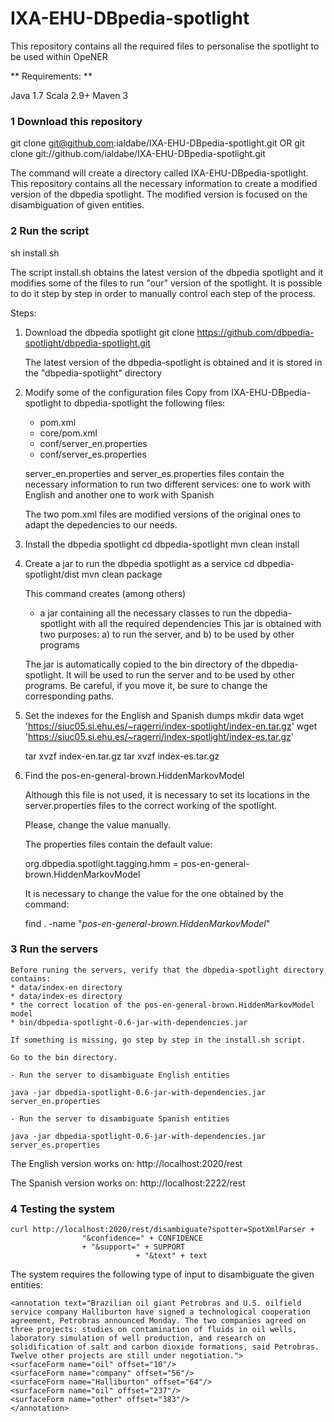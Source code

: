 IXA-EHU-DBpedia-spotlight
=========================

This repository contains all the required files to personalise the spotlight to be used within OpeNER

** Requirements: **

Java 1.7
Scala 2.9+
Maven 3

### 1 Download this repository

git clone git@github.com:ialdabe/IXA-EHU-DBpedia-spotlight.git
OR
git clone  git://github.com/ialdabe/IXA-EHU-DBpedia-spotlight.git

The command will create a directory called
IXA-EHU-DBpedia-spotlight. This repository contains all the necessary
information to create a modified version of the dbpedia spotlight. The
modified version is focused on the disambiguation of given entities.

### 2 Run the script 

sh install.sh

The script install.sh obtains the latest version of the dbpedia
spotlight and it modifies some of the files to run "our" version of
the spotlight. It is possible to do it step by step in order to
manually control each step of the process.

Steps: 

1) Download the dbpedia spotlight
   git clone https://github.com/dbpedia-spotlight/dbpedia-spotlight.git

   The latest version of the dbpedia-spotlight is obtained and it is stored in the "dbpedia-spotlight" directory

2) Modify some of the configuration files
   Copy from IXA-EHU-DBpedia-spotlight to dbpedia-spotlight the following files:
   - pom.xml
   - core/pom.xml
   - conf/server_en.properties
   - conf/server_es.properties

   server_en.properties and server_es.properties files contain the necessary information to run two different services: one to work with English and another one to work with Spanish

   The two pom.xml files are modified versions of the original ones to adapt the depedencies to our needs. 

3) Install the dbpedia spotlight
   cd dbpedia-spotlight
   mvn clean install

4) Create a jar to run the dbpedia spotlight as a service
   cd dbpedia-spotlight/dist
   mvn clean package

   This command creates (among others)
   - a jar containing all the necessary classes to run the dbpedia-spotlight with all the required dependencies
     This jar is obtained with two purposes: a) to run the server, and b) to be used by other programs 

   The jar is automatically copied to the bin directory of the
   dbpedia-spotlight. It will be used to run the server and to be used
   by other programs. Be careful, if you move it, be sure to change
   the corresponding paths.
   
5) Set the indexes for the English and Spanish dumps
   mkdir data
   wget 'https://siuc05.si.ehu.es/~ragerri/index-spotlight/index-en.tar.gz'
   wget 'https://siuc05.si.ehu.es/~ragerri/index-spotlight/index-es.tar.gz'

   tar xvzf index-en.tar.gz
   tar xvzf index-es.tar.gz

6) Find the pos-en-general-brown.HiddenMarkovModel

   Although this file is not used, it is necessary to set its locations in the server.properties files to the correct working of the spotlight. 

   Please, change the value manually. 

   The properties files contain the default value:
   
   org.dbpedia.spotlight.tagging.hmm = pos-en-general-brown.HiddenMarkovModel
   
   It is necessary to change the value for the one obtained by the command: 

   find . -name "*pos-en-general-brown.HiddenMarkovModel*"

### 3 Run the servers

    Before runing the servers, verify that the dbpedia-spotlight directory contains:
    * data/index-en directory
    * data/index-es directory
    * the correct location of the pos-en-general-brown.HiddenMarkovModel model
    * bin/dbpedia-spotlight-0.6-jar-with-dependencies.jar 

    If something is missing, go step by step in the install.sh script. 

    Go to the bin directory.

    - Run the server to disambiguate English entities

    java -jar dbpedia-spotlight-0.6-jar-with-dependencies.jar server_en.properties

    - Run the server to disambiguate Spanish entities

    java -jar dbpedia-spotlight-0.6-jar-with-dependencies.jar server_es.properties

   
   The English version works on: http://localhost:2020/rest

   The Spanish version works on: http://localhost:2222/rest

### 4 Testing the system

    curl http://localhost:2020/rest/disambiguate?spotter=SpotXmlParser + 
					"&confidence=" + CONFIDENCE
					+ "&support=" + SUPPORT
		                        + "&text" + text

The system requires the following type of input to disambiguate the given entities:

	<annotation text="Brazilian oil giant Petrobras and U.S. oilfield service company Halliburton have signed a technological cooperation agreement, Petrobras announced Monday. The two companies agreed on three projects: studies on contamination of fluids in oil wells, laboratory simulation of well production, and research on solidification of salt and carbon dioxide formations, said Petrobras. Twelve other projects are still under negotiation.">
	<surfaceForm name="oil" offset="10"/>
	<surfaceForm name="company" offset="56"/>
	<surfaceForm name="Halliburton" offset="64"/>
	<surfaceForm name="oil" offset="237"/>
	<surfaceForm name="other" offset="383"/>
	</annotation>
